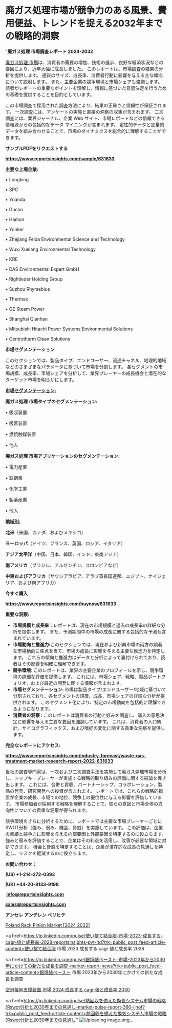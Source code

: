 # 廃ガス処理市場が競争力のある風景、費用便益、トレンドを捉える2032年までの戦略的洞察

"<strong>廃ガス処理 市場調査レポート 2024-2032</strong>

<a href=https://www.reportsinsights.com/sample/631633>廃ガス処理 市場</a>は、消費者の需要の増加、技術の進歩、良好な経済状況などの要因により、近年大幅に成長しました。 このレポートは、市場調査の結果の分析を提供します。 通貨のサイズ、成長率、消費者行動に影響を与える主な傾向について説明します。 また、主要企業の競争環境と市場シェアも強調します。 読者がレポートの重要なポイントを理解し、情報に基づいた意思決定を行うための基礎を提供することを目的としています。

この市場調査で採用された調査方法により、結果の正確さと信頼性が保証されます。 一次調査には、アンケートの実施と直接の洞察の収集が含まれます。 二次調査には、業界ジャーナル、企業 Web サイト、市場レポートなどの信頼できる情報源からの包括的なデータ マイニングが含まれます。 定性的データと定量的データを組み合わせることで、市場のダイナミクスを総合的に理解することができます。

<strong><b>サンプルPDFをリクエストする</b></strong>

<a href=https://www.reportsinsights.com/sample/631633><strong><u>https://www.reportsinsights.com/sample/631633</u></strong></a>

<strong>主要な上場企業:</strong>

• Longking

• SPC

• Yuanda

• Ducon

• Hamon

• Yonker

• Zhejiang Feida Environmental Science and Technology

• Wuxi Xuelang Environmental Technology

• KRE

• DAS Environmental Expert GmbH

• Rightleder Holding Group

• Suzhou Rhymeblue

• Thermax

• GE Steam Power

• Shanghai Qianhan

• Mitsubishi Hitachi Power Systems Environmental Solutions

• Centrotherm Clean Solutions

<strong>市場セグメンテーション</strong>

このセクションでは、製品タイプ、エンドユーザー、流通チャネル、地理的地域などのさまざまなパラメータに基づいて市場を分割します。 各セグメントの市場規模、成長率、市場シェアを分析して、業界プレーヤーの成長機会と潜在的なターゲット市場を明らかにします。

<strong><u>市場セグメンテーション</u></strong><strong><u>:</u></strong>

<strong>廃ガス処理 市場タイプのセグメンテーション:</strong>

• 吸収装置

• 吸着装置

• 燃焼触媒装置

• 他人

<strong>廃ガス処理 市場アプリケーションのセグメンテーション:</strong>

• 電力産業

• 鉄鋼業

• 化学工業

• 製薬産業

• 他人

<strong><u>地域別</u></strong><strong><u>:</u></strong>

<strong>北米</strong>（米国、カナダ、およびメキシコ）

<strong>ヨーロッパ</strong>（ドイツ、フランス、英国、ロシア、イタリア）

<strong>アジア太平洋</strong>（中国、日本、韓国、インド、東南アジア）

<strong>南アメリカ</strong>（ブラジル、アルゼンチン、コロンビアなど）

<strong>中東およびアフリカ</strong>（サウジアラビア、アラブ首長国連邦、エジプト、ナイジェリア、および南アフリカ）

<strong>今すぐ購入</strong>

<a href=https://www.reportsinsights.com/buynow/631633><strong><u>https://www.reportsinsights.com/buynow/631633</u></strong></a>

<strong>重要な洞察:</strong>
<ul>
  <li><strong>市場規模と成長率：</strong>レポートは、現在の市場規模と過去の成長率の詳細な分析を提供します。 また、予測期間中の市場の成長に関する包括的な予測も含まれています。</li>
  <li><strong>市場動向と推進力:</strong>このセクションでは、現在および新興市場の両方の顕著な市場動向に焦点を当て、市場の成長に影響を与える主要な推進力を特定します。 これらの傾向と推進力はデータと分析によって裏付けられており、読者はその影響を明確に理解できます。</li>
  <li><strong>競争環境</strong>: このレポートは、業界の主要企業のプロフィールを示し、競争環境の詳細な評価を提供します。 これには、市場シェア、戦略、製品ポートフォリオ、および最近の開発に関する情報が含まれます。</li>
  <li><strong>市場セグメンテーション: </strong>市場は製品タイプ/エンドユーザー/地域に基づいて分割されており、各セグメントの規模、成長、市場シェアの詳細な分析が提供されます。 このセグメント化により、特定の市場動向を包括的に理解できるようになります。</li>
  <li><strong>消費者の洞察 : </strong>このレポートは消費者の行動と好みを調査し、購入の意思決定に影響を与える主要な要因を強調しています。 これは、消費者の人口統計、サイコグラフィックス、および嗜好の変化に関する貴重な洞察を提供します。</li>
</ul>
<strong>完全なレポートにアクセス:</strong>

<a href=https://www.reportsinsights.com/industry-forecast/waste-gas-treatment-market-research-report-2022-631633><strong><u><b>https://www.reportsinsights.com/industry-forecast/waste-gas-treatment-market-research-report-2022-631633</b></u></strong></a>

当社の調査専門家は、一次および二次調査手法を実施して廃ガス処理市場を分析し、トップキープレーヤーが実施する戦略的取り組みの評価に関する結論を導き出します。 これには、合併と買収、パートナーシップ、コラボレーション、製品の発売、研究開発への投資が含まれます。 レポートでは、これらの戦略的措置が企業の成長、市場での地位、競争上の優位性に与える影響を評価しています。 市場参加者が採用する戦略を理解することで、彼らの意図と市場全体の方向性についての貴重な洞察が得られます。

競争環境をさらに分析するために、レポートでは主要な市場プレーヤーごとにSWOT分析（強み、弱み、機会、脅威）を実施しています。 この評価は、企業の業績と競争力に影響を与える内部要因と外部要因を特定するのに役立ちます。 強みと弱みを評価することで、企業はその利点を活用し、改善が必要な領域に対処できます。 機会と脅威を特定することは、企業が潜在的な成長の見通しを特定し、リスクを軽減するのに役立ちます。

<strong>お問い合わせ：</strong>

<strong>(US) +1-214-272-0393</strong>

<strong>(UK) +44-20-8133-9198</strong>

<strong> </strong><a href=info@reportsinsights.com><strong><u>info@reportsinsights.com</u></strong></a>

<a href=sales@reportsinsights.com><strong><u>sales@reportsinsights.com</u></strong></a>

<strong>アンセレ アンデレン ベリヒテ</strong>

<a href=https://www.linkedin.com/pulse/poland-rack-pinion-market-2024-top-players-emerson-uafxf/>Poland Rack Pinion Market [2024 2032]</a>

<a href=https://jp.linkedin.com/pulse/使い捨て結合服-市場-2023-成長する-cagr-値と成長率-2028-reportsinsights-pvt-ltd?trk=public_post_feed-article-content>使い捨て結合服 市場 2023 成長する cagr 値と成長率 2028</a>

<a href=https://jp.linkedin.com/pulse/銀焼結ペースト-市場-2023年から2030年にかけての新たな成長を調査-market-report-news?trk=public_post_feed-article-content>銀焼結ペースト 市場 2023年から2030年にかけての新たな成長を調査</a>

<a href=https://www.linkedin.com/pulse/空港接地支援装置-市場-2024-成長する-cagr-値と成長率-2030-healthscope-news-245-qcbpe/>空港接地支援装置 市場 2024 成長する cagr 値と成長率 2030</a>

<a href=https://jp.linkedin.com/pulse/熱回収を備えた換気システム市場の戦略的swot分析と2030年までの見通し-market-pulse-report-360-ijnof?trk=public_post_feed-article-content>熱回収を備えた換気システム市場の戦略的swot分析と2030年までの見通し</a>"
![Uploading image.png…]()
